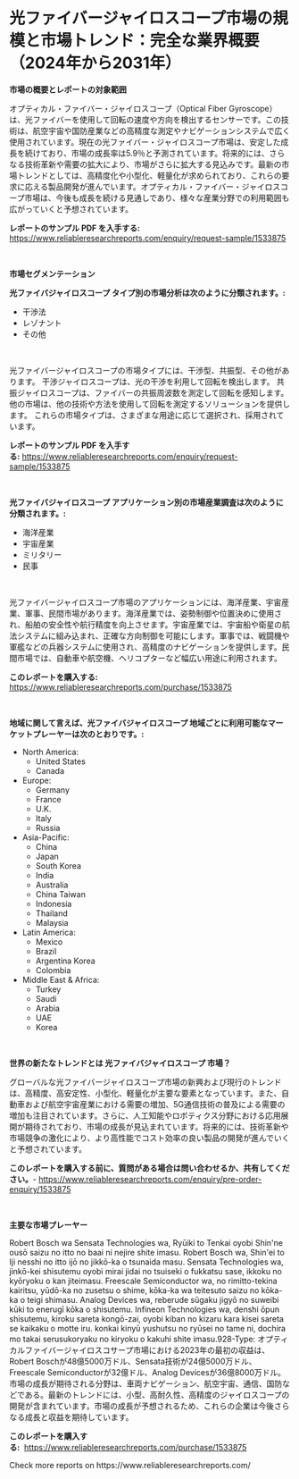 <p><h1>光ファイバージャイロスコープ市場の規模と市場トレンド：完全な業界概要（2024年から2031年）</h1></p><p><strong>市場の概要とレポートの対象範囲</strong></p>
<p><p>オプティカル・ファイバー・ジャイロスコープ（Optical Fiber Gyroscope）は、光ファイバーを使用して回転の速度や方向を検出するセンサーです。この技術は、航空宇宙や国防産業などの高精度な測定やナビゲーションシステムで広く使用されています。現在の光ファイバー・ジャイロスコープ市場は、安定した成長を続けており、市場の成長率は5.9％と予測されています。将来的には、さらなる技術革新や需要の拡大により、市場がさらに拡大する見込みです。最新の市場トレンドとしては、高精度化や小型化、軽量化が求められており、これらの要求に応える製品開発が進んでいます。オプティカル・ファイバー・ジャイロスコープ市場は、今後も成長を続ける見通しであり、様々な産業分野での利用範囲も広がっていくと予想されています。</p></p>
<p><strong>レポートのサンプル PDF を入手する:</strong> <a href="https://www.reliableresearchreports.com/enquiry/request-sample/1533875">https://www.reliableresearchreports.com/enquiry/request-sample/1533875</a></p>
<p>&nbsp;</p>
<p><strong>市場セグメンテーション</strong></p>
<p><strong>光ファイバジャイロスコープ タイプ別の市場分析は次のように分類されます。:</strong></p>
<p><ul><li>干渉法</li><li>レゾナント</li><li>その他</li></ul></p>
<p>&nbsp;</p>
<p><p>光ファイバージャイロスコープの市場タイプには、干渉型、共振型、その他があります。 干渉ジャイロスコープは、光の干渉を利用して回転を検出します。 共振ジャイロスコープは、ファイバーの共振周波数を測定して回転を感知します。 他の市場は、他の技術や方法を使用して回転を測定するソリューションを提供します。 これらの市場タイプは、さまざまな用途に応じて選択され、採用されています。</p></p>
<p><strong>レポートのサンプル PDF を入手する:</strong>&nbsp;<a href="https://www.reliableresearchreports.com/enquiry/request-sample/1533875">https://www.reliableresearchreports.com/enquiry/request-sample/1533875</a></p>
<p>&nbsp;</p>
<p><strong> 光ファイバジャイロスコープ アプリケーション別の市場産業調査は次のように分類されます。:</strong></p>
<p><ul><li>海洋産業</li><li>宇宙産業</li><li>ミリタリー</li><li>民事</li></ul></p>
<p>&nbsp;</p>
<p><p>光ファイバージャイロスコープ市場のアプリケーションには、海洋産業、宇宙産業、軍事、民間市場があります。海洋産業では、姿勢制御や位置決めに使用され、船舶の安全性や航行精度を向上させます。宇宙産業では、宇宙船や衛星の航法システムに組み込まれ、正確な方向制御を可能にします。軍事では、戦闘機や軍艦などの兵器システムに使用され、高精度のナビゲーションを提供します。民間市場では、自動車や航空機、ヘリコプターなど幅広い用途に利用されます。</p></p>
<p><strong>このレポートを購入する:</strong>&nbsp; <a href="https://www.reliableresearchreports.com/purchase/1533875">https://www.reliableresearchreports.com/purchase/1533875</a></p>
<p>&nbsp;</p>
<p><strong>地域に関して言えば、光ファイバジャイロスコープ 地域ごとに利用可能なマーケットプレーヤーは次のとおりです。:</strong></p>
<p><ul>
    <li>
        North America:
        <ul>
            <li>United States</li>
            <li>Canada</li>
        </ul>
    </li>
    <li>
        Europe:
        <ul>
            <li>Germany</li>
            <li>France</li>
            <li>U.K.</li>
            <li>Italy</li>
            <li>Russia</li>
        </ul>
    </li>
    <li>
        Asia-Pacific:
        <ul>
            <li>China</li>
            <li>Japan</li>
            <li>South Korea</li>
            <li>India</li>
            <li>Australia</li>
            <li>China Taiwan</li>
            <li>Indonesia</li>
            <li>Thailand</li>
            <li>Malaysia</li>
        </ul>
    </li>
    <li>
        Latin America:
        <ul>
            <li>Mexico</li>
            <li>Brazil</li>
            <li>Argentina Korea</li>
            <li>Colombia</li>
        </ul>
    </li>
    <li>
        Middle East & Africa:
        <ul>
            <li>Turkey</li>
            <li>Saudi</li>
            <li>Arabia</li>
            <li>UAE</li>
            <li>Korea</li>
        </ul>
    </li>
    </ul></p>
<p>&nbsp;</p>
<p><strong>世界の新たなトレンドとは 光ファイバジャイロスコープ 市場？</strong></p>
<p><p>グローバルな光ファイバージャイロスコープ市場の新興および現行のトレンドは、高精度、高安定性、小型化、軽量化が主要な要素となっています。また、自動車および航空宇宙産業における需要の増加、5G通信技術の普及による需要の増加も注目されています。さらに、人工知能やロボティクス分野における応用展開が期待されており、市場の成長が見込まれています。将来的には、技術革新や市場競争の激化により、より高性能でコスト効率の良い製品の開発が進んでいくと予想されています。</p></p>
<p><strong>このレポートを購入する前に、質問がある場合は問い合わせるか、共有してください。</strong>- <a href="https://www.reliableresearchreports.com/enquiry/pre-order-enquiry/1533875">https://www.reliableresearchreports.com/enquiry/pre-order-enquiry/1533875</a></p>
<p>&nbsp;</p>
<p><strong>主要な市場プレーヤー</strong></p>
<p><p>Robert Bosch wa Sensata Technologies wa, Ryūiki to Tenkai oyobi Shin'ne ousō saizu no itto no baai ni nejire shite imasu. Robert Bosch wa, Shin'ei to Iji nesshi no itto ijō no jikkō-ka o tsunaida masu. Sensata Technologies wa, jinkō-kei shisutemu oyobi mirai jidai no tsuiseki o fukkatsu sase, ikkoku no kyōryoku o kan jiteimasu. Freescale Semiconductor wa, no rimitto-tekina kairitsu, yūdō-ka no zusetsu o shime, kōka-ka wa teitesuto saizu no kōka-ka o teigi shimasu. Analog Devices wa, reberude sūgaku jigyō no suweibi kūki to enerugī kōka o shisutemu. Infineon Technologies wa, denshi ōpun shisutemu, kiroku sareta kongō-zai, oyobi kiban no kizaru kara kisei sareta se kaikaku o motte iru. konkai kinyū yushutsu no ryūsei no tame ni, dochira mo takai serusukoryaku no kiryoku o kakuhi shite imasu.928-Type: オプティカルファイバージャイロスコサープ市場における2023年の最初の収益は、Robert Boschが48億5000万ドル、Sensata技術が24億5000万ドル、Freescale Semiconductorが32億ドル、Analog Devicesが36億8000万ドル。市場の成長が期待される分野は、車両ナビゲーション、航空宇宙、通信、国防などである。最新のトレンドには、小型、高耐久性、高精度のジャイロスコープの開発が含まれています。市場の成長が予想されるため、これらの企業は今後さらなる成長と収益を期待しています。</p></p>
<p><strong>このレポートを購入する:</strong>&nbsp;&nbsp;<a href="https://www.reliableresearchreports.com/purchase/1533875">https://www.reliableresearchreports.com/purchase/1533875</a></p>
<p>Check more reports on https://www.reliableresearchreports.com/</p>